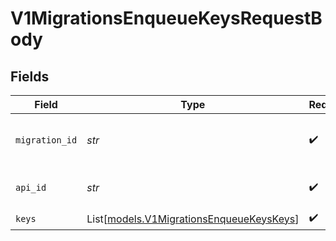 # V1MigrationsEnqueueKeysRequestBody


## Fields

| Field                                                                                | Type                                                                                 | Required                                                                             | Description                                                                          |
| ------------------------------------------------------------------------------------ | ------------------------------------------------------------------------------------ | ------------------------------------------------------------------------------------ | ------------------------------------------------------------------------------------ |
| `migration_id`                                                                       | *str*                                                                                | :heavy_check_mark:                                                                   | Contact support@unkey.dev to receive your migration id.                              |
| `api_id`                                                                             | *str*                                                                                | :heavy_check_mark:                                                                   | The id of the api, you want to migrate keys to                                       |
| `keys`                                                                               | List[[models.V1MigrationsEnqueueKeysKeys](../models/v1migrationsenqueuekeyskeys.md)] | :heavy_check_mark:                                                                   | N/A                                                                                  |